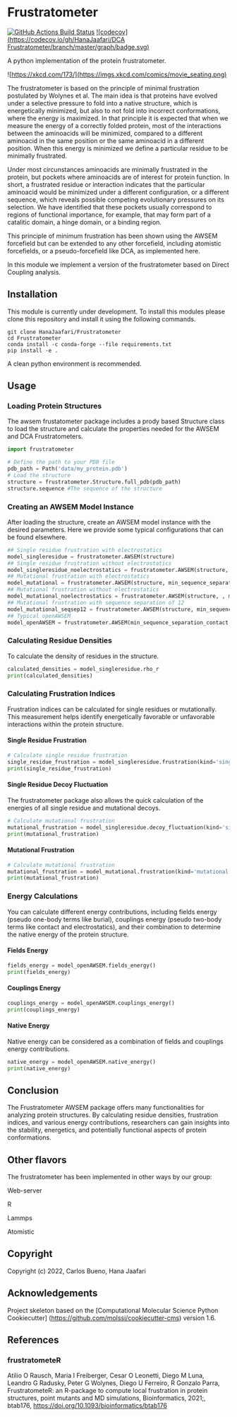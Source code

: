 Frustratometer
==============================
[//]: # (Badges)
[![GitHub Actions Build Status](https://github.com/HanaJaafari/dca_frustratometer/workflows/CI/badge.svg)](https://github.com/HanaJaafari/dca_frustratometer/actions?query=workflow%3ACI)
[![codecov](https://codecov.io/gh/HanaJaafari/DCA Frustratometer/branch/master/graph/badge.svg)](https://codecov.io/gh/HanaJaafari/DCA_Frustratometer/branch/master)

A python implementation of the protein frustratometer.

![https://xkcd.com/173/](https://imgs.xkcd.com/comics/movie_seating.png)

The frustratometer is based on the principle of minimal frustration postulated by Wolynes et al. The main idea is that proteins have evolved under a selective pressure to fold into a native structure, which is energetically minimized, but also to not fold into incorrect conformations, where the energy is maximized. In that principle it is expected that when we measure the energy of a correctly folded protein, most of the interactions between the aminoacids will be minimized, compared to a different aminoacid in the same position or the same aminoacid in a different position. When this energy is minimized we define a particular residue to be minimally frustrated.

Under most circunstances aminoacids are minimally frustrated in the protein, but pockets where aminoacids are of interest for protein function. In short, a frustrated residue or interaction indicates that the particular aminoacid would be minimized under a different configuration, or a different sequence, which reveals possible competing evolutionary pressures on its selection. We have identified that these pockets usually correspond to regions of functional importance, for example, that may form part of a catalitic domain, a hinge domain, or a binding region.

This principle of minimum frustration has been shown using the AWSEM forcefield but can be extended to any other forcefield, including atomistic forcefields, or a pseudo-forcefield like DCA, as implemented here.

In this module we implement a version of the frustratometer based on Direct Coupling analysis.

## Installation

This module is currently under development.
To install this modules please clone this repository and install it using the following commands.

    git clone HanaJaafari/Frustratometer
    cd Frustratometer
    conda install -c conda-forge --file requirements.txt
    pip install -e .

A clean python environment is recommended.

## Usage

### Loading Protein Structures

The awsem frustatometer package includes a prody based Structure class to load the structure and calculate the properties needed for the AWSEM and DCA Frustratometers.

```python
import frustratometer

# Define the path to your PDB file
pdb_path = Path('data/my_protein.pdb')
# Load the structure
structure = frustratometer.Structure.full_pdb(pdb_path)
structure.sequence #The sequence of the structure
```

### Creating an AWSEM Model Instance

After loading the structure, create an AWSEM model instance with the desired parameters. Here we provide some typical configurations that can be found elsewhere.

```python
## Single residue frustration with electrostatics
model_singleresidue = frustratometer.AWSEM(structure) 
## Single residue frustration without electrostatics
model_singleresidue_noelectrostatics = frustratometer.AWSEM(structure, k_electrostatics=0) 
## Mutational frustration with electrostatics
model_mutational = frustratometer.AWSEM(structure, min_sequence_separation_contact=0) 
## Mutational frustration without electrostatics
model_mutational_noelectrostatics = frustratometer.AWSEM(structure, , min_sequence_separation_contact=0, k_electrostatics=0)
## Mutational frustration with sequence separation of 12
model_mutational_seqsep12 = frustratometer.AWSEM(structure, min_sequence_separation_contact=0,min_sequence_separation_rho=13)
## Typical openAWSEM
model_openAWSEM = frustratometer.AWSEM(min_sequence_separation_contact = 10, distance_cutoff_contact = None)
```

### Calculating Residue Densities

To calculate the density of residues in the structure.

```python
calculated_densities = model_singleresidue.rho_r
print(calculated_densities)
```

### Calculating Frustration Indices

Frustration indices can be calculated for single residues or mutationally. This measurement helps identify energetically favorable or unfavorable interactions within the protein structure.

#### Single Residue Frustration

```python
# Calculate single residue frustration
single_residue_frustration = model_singleresidue.frustration(kind='singleresidue')
print(single_residue_frustration)
```

#### Single Residue Decoy Fluctuation
The frustratometer package also allows the quick calculation of the energies of all single residue and mutational decoys.

```python
# Calculate mutational frustration
mutational_frustration = model_singleresidue.decoy_fluctuation(kind='singleresidue')
print(mutational_frustration)
```

#### Mutational Frustration

```python
# Calculate mutational frustration
mutational_frustration = model_mutational.frustration(kind='mutational')
print(mutational_frustration)
```

### Energy Calculations

You can calculate different energy contributions, including fields energy (pseudo one-body terms like burial), couplings energy (pseudo two-body terms like contact and electrostatics), and their combination to determine the native energy of the protein structure.

#### Fields Energy

```python
fields_energy = model_openAWSEM.fields_energy()
print(fields_energy)
```

#### Couplings Energy

```python
couplings_energy = model_openAWSEM.couplings_energy()
print(couplings_energy)
```

#### Native Energy

Native energy can be considered as a combination of fields and couplings energy contributions.

```python
native_energy = model_openAWSEM.native_energy()
print(native_energy)
```

## Conclusion

The Frustratometer AWSEM package offers many functionalities for analyzing protein structures. By calculating residue densities, frustration indices, and various energy contributions, researchers can gain insights into the stability, energetics, and potentially functional aspects of protein conformations.

## Other flavors

The frustratometer has been implemented in other ways by our group:

Web-server

R

Lammps

Atomistic


## Copyright

Copyright (c) 2022, Carlos Bueno, Hana Jaafari


## Acknowledgements
 
Project skeleton based on the [Computational Molecular Science Python Cookiecutter] (https://github.com/molssi/cookiecutter-cms) version 1.6.

## References

### frustratometeR

Atilio O Rausch, Maria I Freiberger, Cesar O Leonetti, Diego M Luna, Leandro G Radusky, Peter G Wolynes, Diego U Ferreiro, R Gonzalo Parra, FrustratometeR: an R-package to compute local frustration in protein structures, point mutants and MD simulations, Bioinformatics, 2021;, btab176, https://doi.org/10.1093/bioinformatics/btab176

